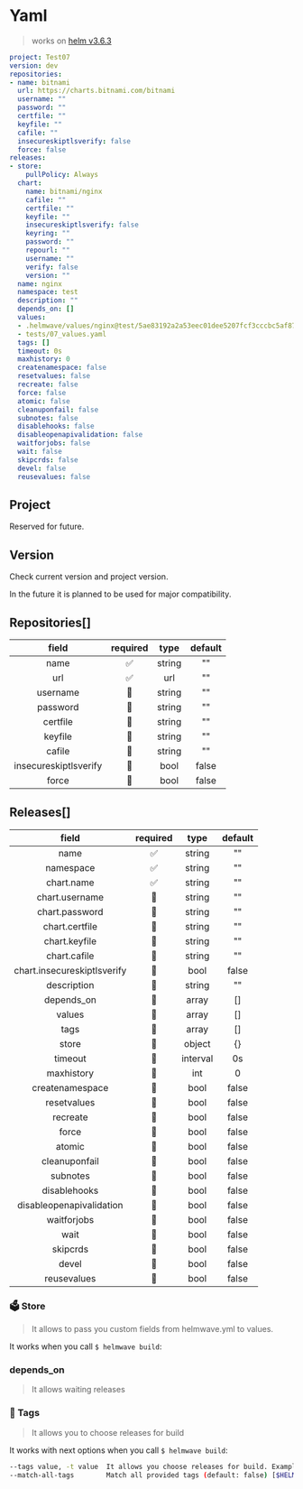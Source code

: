 # Yaml

> works on [helm v3.6.3](https://github.com/helmwave/helmwave/blob/v0.12.8/go.mod)

```yaml
project: Test07
version: dev
repositories:
- name: bitnami
  url: https://charts.bitnami.com/bitnami
  username: ""
  password: ""
  certfile: ""
  keyfile: ""
  cafile: ""
  insecureskiptlsverify: false
  force: false
releases:
- store:
    pullPolicy: Always
  chart:
    name: bitnami/nginx
    cafile: ""
    certfile: ""
    keyfile: ""
    insecureskiptlsverify: false
    keyring: ""
    password: ""
    repourl: ""
    username: ""
    verify: false
    version: ""
  name: nginx
  namespace: test
  description: ""
  depends_on: []
  values: 
  - .helmwave/values/nginx@test/5ae83192a2a53eec01dee5207fcf3cccbc5af87f.yml
  - tests/07_values.yaml
  tags: []
  timeout: 0s
  maxhistory: 0
  createnamespace: false
  resetvalues: false
  recreate: false
  force: false
  atomic: false
  cleanuponfail: false
  subnotes: false
  disablehooks: false
  disableopenapivalidation: false
  waitforjobs: false
  wait: false
  skipcrds: false
  devel: false
  reusevalues: false
```


## Project

Reserved for future.

## Version

Check current version and project version.

In the future it is planned to be used for major compatibility. 

## Repositories[]

field | required | type  | default
:----:|:----:|:----:|:----:
name |  ✅   |  string | ""
url  |  ✅   |  url    | ""
username | 🙅 | string | ""
password | 🙅 | string | ""
certfile | 🙅 | string | ""
keyfile | 🙅 | string  | ""
cafile| 🙅 | string    | ""
insecureskiptlsverify | 🙅 | bool | false
force | 🙅 | bool | false


## Releases[]


field | required | type  | default
:----:|:----:|:----:|:----:
name            | ✅ | string | ""
namespace       | ✅ | string | ""
chart.name      | ✅ | string | ""
chart.username  | 🙅 | string | ""
chart.password  | 🙅 | string | ""
chart.certfile  | 🙅 | string | ""
chart.keyfile   | 🙅 | string  | ""
chart.cafile    | 🙅 | string    | ""
chart.insecureskiptlsverify | 🙅 | bool | false
description      | 🙅 | string  | ""
depends_on       | 🙅 | array   | []
values           | 🙅 | array   | []
tags             | 🙅 | array   | []
store            | 🙅 | object  | {}
timeout          | 🙅 | interval   | 0s
maxhistory       | 🙅 | int   | 0
createnamespace  | 🙅 | bool    | false
resetvalues      | 🙅 | bool    | false
recreate| 🙅 | bool    | false
force| 🙅 | bool    | false
atomic| 🙅 | bool    | false
cleanuponfail| 🙅 | bool    | false
subnotes| 🙅 | bool    | false
disablehooks| 🙅 | bool    | false
disableopenapivalidation| 🙅 | bool    | false
waitforjobs| 🙅 | bool    | false
wait| 🙅 | bool    | false
skipcrds| 🙅 | bool    | false
devel| 🙅 | bool    | false
reusevalues| 🙅 | bool    | false


### 🗳️ Store

> It allows to pass you custom fields from helmwave.yml to values.

It works when you call `$ helmwave build`:

### depends_on

> It allows waiting releases

### 🔖 Tags

> It allows you to choose releases for build

It works with next options when you call `$ helmwave build`:

```bash
--tags value, -t value  It allows you choose releases for build. Example: -t tag1 -t tag3,tag4 [$HELMWAVE_TAGS]
--match-all-tags        Match all provided tags (default: false) [$HELMWAVE_MATCH_ALL_TAGS]
```

